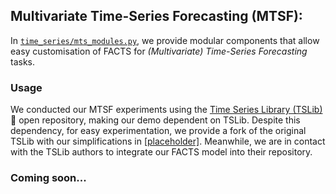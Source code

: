 ## Multivariate Time-Series Forecasting (MTSF):  
In [`time_series/mts_modules.py`](./modules.py), we provide modular components that allow easy customisation of FACTS for *(Multivariate) Time-Series Forecasting* tasks. 


### Usage
We conducted our MTSF experiments using the [Time Series Library (TSLib)](https://github.com/thuml/Time-Series-Library.git):vulcan_salute: open repository, making our demo dependent on TSLib. Despite this dependency, for easy experimentation, we provide a fork of the original TSLib with our simplifications in [\[placeholder\]](#coming-soon). Meanwhile, we are in contact with the TSLib authors to integrate our FACTS model into their repository. 


### Coming soon...